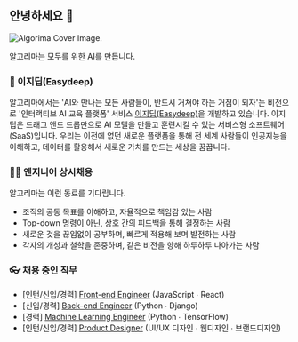 ## 안녕하세요 👋

![Algorima Cover Image.](https://user-images.githubusercontent.com/588581/151693011-f229795a-d1c7-4a7b-9aad-f466887a2e05.png)

알고리마는 모두를 위한 AI를 만듭니다.

### 🚀 이지딥(Easydeep)

알고리마에서는 'AI와 만나는 모든 사람들이, 반드시 거쳐야 하는 거점이 되자'는 비전으로 '인터랙티브 AI 교육 플랫폼' 서비스 [이지딥(Easydeep)](https://easydeep.ai/)을 개발하고 있습니다. 이지딥은 드래그 앤드 드롭만으로 AI 모델을 만들고 훈련시킬 수 있는 서비스형 소프트웨어(SaaS)입니다. 우리는 이전에 없던 새로운 플랫폼을 통해 전 세계 사람들이 인공지능을 이해하고, 데이터를 활용해서 새로운 가치를 만드는 세상을 꿈꿉니다.

### 👩‍💻 엔지니어 상시채용

알고리마는 이런 동료를 기다립니다.

- 조직의 공동 목표를 이해하고, 자율적으로 책임감 있는 사람
- Top-down 명령이 아닌, 상호 간의 피드백을 통해 결정하는 사람
- 새로운 것을 끊임없이 공부하며, 빠르게 적용해 보며 발전하는 사람
- 각자의 개성과 철학을 존중하며, 같은 비전을 향해 하루하루 나아가는 사람

### 👓 채용 중인 직무

- [인턴/신입/경력] [Front-end Engineer](https://www.rocketpunch.com/jobs/115055) (JavaScript ∙ React)
- [신입/경력] [Back-end Engineer](https://www.rocketpunch.com/jobs/115057) (Python ∙ Django)
- [경력] [Machine Learning Engineer](https://www.rocketpunch.com/jobs/115056) (Python ∙ TensorFlow)
- [인턴/신입/경력] [Product Designer](https://www.rocketpunch.com/jobs/111017) (UI/UX 디자인 ∙ 웹디자인 ∙ 브랜드디자인)
